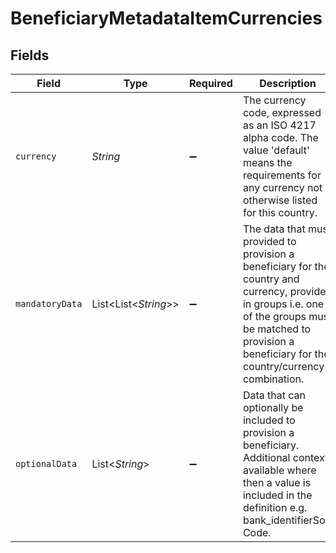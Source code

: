 # BeneficiaryMetadataItemCurrencies


## Fields

| Field                                                                                                                                                                                                           | Type                                                                                                                                                                                                            | Required                                                                                                                                                                                                        | Description                                                                                                                                                                                                     |
| --------------------------------------------------------------------------------------------------------------------------------------------------------------------------------------------------------------- | --------------------------------------------------------------------------------------------------------------------------------------------------------------------------------------------------------------- | --------------------------------------------------------------------------------------------------------------------------------------------------------------------------------------------------------------- | --------------------------------------------------------------------------------------------------------------------------------------------------------------------------------------------------------------- |
| `currency`                                                                                                                                                                                                      | *String*                                                                                                                                                                                                        | :heavy_minus_sign:                                                                                                                                                                                              | The currency code, expressed as an ISO 4217 alpha code. The value 'default' means the requirements for any currency not otherwise listed for this country.                                                      |
| `mandatoryData`                                                                                                                                                                                                 | List<List<*String*>>                                                                                                                                                                                            | :heavy_minus_sign:                                                                                                                                                                                              | The data that must provided to provision a beneficiary for the country and currency, provided in groups i.e. one of the groups must be matched to provision a beneficiary for the country/currency combination. |
| `optionalData`                                                                                                                                                                                                  | List<*String*>                                                                                                                                                                                                  | :heavy_minus_sign:                                                                                                                                                                                              | Data that can optionally be included to provision a beneficiary. Additional context available where  then a value is included in the definition e.g. bank_identifierSort Code.                                  |